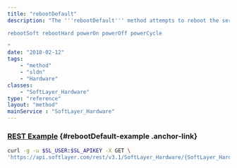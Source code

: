 ```yaml
---
title: "rebootDefault"
description: "The '''rebootDefault''' method attempts to reboot the server by issuing a soft reboot, or reset, command to the server's remote management card. if the reset attempt is unsuccessful, a power cycle command will be issued via the power strip. The power cycle command is equivalent to unplugging the server from the power strip and then plugging the server back in. If the reset was successful within the last 20 minutes, another remote management command cannot be completed to avoid server failure. Remote management commands include: 

rebootSoft rebootHard powerOn powerOff powerCycle 

"
date: "2018-02-12"
tags:
    - "method"
    - "sldn"
    - "Hardware"
classes:
    - "SoftLayer_Hardware"
type: "reference"
layout: "method"
mainService : "SoftLayer_Hardware"
---
```


### [REST Example](#rebootDefault-example) <a href="/article/rest/"><i class="fas fa-question"></i></a> {#rebootDefault-example .anchor-link} 
```bash
curl -g -u $SL_USER:$SL_APIKEY -X GET \
'https://api.softlayer.com/rest/v3.1/SoftLayer_Hardware/{SoftLayer_HardwareID}/rebootDefault'
```
